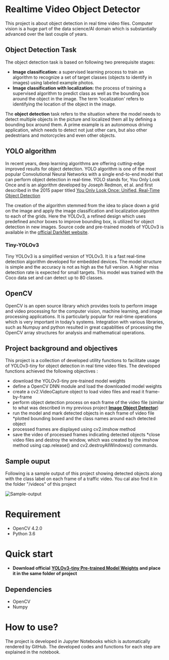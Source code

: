 # Realtime Video Object Detector
This project is about object detection in real time video files. Computer vision is a huge part of the data science/AI domain which is substantially advanced over the last couple of years.

## Object Detection Task

The object detection task is based on following two prerequisite stages:

- **Image classification:** a supervised learning process to train an algorithm to recognize a set of target classes (objects to identify in images) using labeled example photos.
- **Image classification with localization:** the process of training a supervised algorithm to predict class as well as the bounding box around the object in the image. The term 'localization' refers to identifying the location of the object in the image. 

The **object detection**  task refers to the situation where the model needs to detect multiple objects in the picture and localized them all by defining a bounding box around them. A prime example is an autonomous driving application, which needs to detect not just other cars, but also other pedestrians and motorcycles and even other objects. 


## YOLO algorithm
In recent years, deep learning algorithms are offering cutting-edge improved results for object detection. YOLO algorithm is one of the most popular Convolutional Neural Networks with a single end-to-end model that can perform object detection in real-time. YOLO stands for, You Only Look Once and is an algorithm developed by Joseph Redmon, et al. and first described in the 2015 paper titled [You Only Look Once: Unified, Real-Time Object Detection](https://arxiv.org/abs/1506.02640)

The creation of the algorithm stemmed from the idea to place down a grid on the image and apply the image classification and localization algorithm to each of the grids.
Here the YOLOv3, a refined design which uses predefined anchor boxes to improve bounding box, is utilized for object detection in new images. Source code and pre-trained models of YOLOv3 is available in the [official DarkNet website](https://pjreddie.com/darknet/yolo/).

### Tiny-YOLOv3
Tiny YOLOv3 is a simplified version of YOLOv3. It is a fast real-time detection algorithm developed for embedded devices. The model structure is simple and the accuracy is not as high as the full version. A higher miss detection rate is expected for small targets. This model was trained with the Coco data set and can detect up to 80 classes. 

## OpenCV
OpenCV is an open source library which provides tools to perform image and video processing for the computer vision, machine learning, and image processing applications. It is particularly popular for real-time operations which is very important in today’s systems. Integration with various libraries, such as Numpuy and python resulted in great capablities of processing the OpenCV array structures for analysis and mathematical operations.

## Project background and objectives

This project is a collection of developed utility functions to facilitate usage of YOLOv3-tiny for object detection in real time video files. The developed functions achieved the following objectives :

* download the YOLOv3-tiny pre-trained model weights
* define a OpenCV DNN module and load the downloaded model weights
* create a cv2.VideoCapture object to load video files and read it frame-by-frame 
* perform object detection process on each frame of the video file (similar to what was described in my previous project <a href="https://github.com/majid-hosseini/Image-Object-Detector" target="_blank">**Image Object Detector**</a>)
* run the model and mark detected objects in each frame of video file
	*plotted bounding boxed and the class names around each detected object 
* processed frames are displayed using cv2.imshow method
* save the video of processed frames indicating detected objects
*close video files and destroy the window, which was created by the imshow method using cap.release() and cv2.destroyAllWindows() commands. 

## Sample ouput
Following is a sample output of this project showing detected objects along with the class label on each frame of a traffic video. You cal also find it in the folder "/videos" of this project

![Sample-output](https://github.com/majid-hosseini/Realtime-Object-Detector/blob/main/videos/Sample_output.gif)

 


# Requirement
* OpenCV 4.2.0
* Python 3.6


# Quick start
* **Download official** <a href="https://pjreddie.com/media/files/yolov3-tiny.weights" target="_blank">**YOLOv3-tiny Pre-trained Model Weights**</a> **and place it in the same folder of project**



## Dependencies
* OpenCV
* Numpy


How to use?
===========
The project is developed in Jupyter Notebooks which is automatically rendered by GitHub. The developed codes and functions for each step are explained in the notebook.





